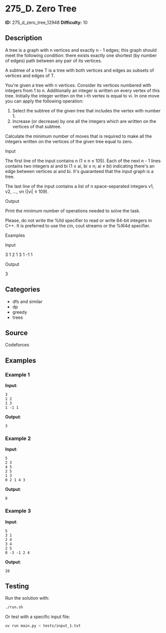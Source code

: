 # 275_D. Zero Tree

**ID:** 275_d_zero_tree_12948
**Difficulty:** 10

## Description

A tree is a graph with n vertices and exactly n - 1 edges; this graph should meet the following condition: there exists exactly one shortest (by number of edges) path between any pair of its vertices.

A subtree of a tree T is a tree with both vertices and edges as subsets of vertices and edges of T.

You're given a tree with n vertices. Consider its vertices numbered with integers from 1 to n. Additionally an integer is written on every vertex of this tree. Initially the integer written on the i-th vertex is equal to vi. In one move you can apply the following operation:

  1. Select the subtree of the given tree that includes the vertex with number 1. 
  2. Increase (or decrease) by one all the integers which are written on the vertices of that subtree. 



Calculate the minimum number of moves that is required to make all the integers written on the vertices of the given tree equal to zero.

Input

The first line of the input contains n (1 ≤ n ≤ 105). Each of the next n - 1 lines contains two integers ai and bi (1 ≤ ai, bi ≤ n; ai ≠ bi) indicating there's an edge between vertices ai and bi. It's guaranteed that the input graph is a tree. 

The last line of the input contains a list of n space-separated integers v1, v2, ..., vn (|vi| ≤ 109).

Output

Print the minimum number of operations needed to solve the task.

Please, do not write the %lld specifier to read or write 64-bit integers in С++. It is preferred to use the cin, cout streams or the %I64d specifier.

Examples

Input

3
1 2
1 3
1 -1 1


Output

3

## Categories

- dfs and similar
- dp
- greedy
- trees

## Source

Codeforces

## Examples

### Example 1

**Input**:
```
3
1 2
1 3
1 -1 1
```

**Output**:
```
3
```

### Example 2

**Input**:
```
5
2 3
4 5
2 5
1 3
0 2 1 4 3
```

**Output**:
```
8
```

### Example 3

**Input**:
```
5
3 1
2 4
3 4
2 5
0 -3 -1 2 4
```

**Output**:
```
20
```


## Testing

Run the solution with:

```bash
./run.sh
```

Or test with a specific input file:

```bash
uv run main.py < tests/input_1.txt
```
